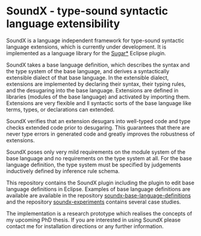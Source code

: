 # SoundX - type-sound syntactic language extensibility

SoundX is a language independent framework for type-sound syntactic language extensions, which is currently under development. It is implemented as a language library for the [Sugar*](https://www.sugarj.org/) Eclipse plugin.

SoundX takes a base language definition, which describes the syntax and the type system of the base language, and derives a syntactically extensible dialect of that base language. In the extensible dialect, extensions are implemented by declaring their syntax, their typing rules, and the desugaring into the base language. Extensions are defined in libraries (modules of the base language) and activated by importing them. Extensions are very flexible and ll syntactic sorts of the base language like terms, types, or declarations can extended.

SoundX verifies that an extension desugars into well-typed code and type checks extended code prior to desugaring. This guarantees that there are never type errors in generated code and greatly improves the robustness of extensions.

SoundX poses only very mild requirements on the module system of the base language and no requirements on the type system at all. For the base language definition, the type system must be specified by judgements inductively defined by inference rule schema.

This repository contains the SoundX plugin including the plugin to edit base language definitions in Eclipse. Examples of base language definitions are available are available in the repository [soundx-base-language-definitions](https://github.com/florenzen/soundx-base-language-definitions) and the repository [soundx-experiments](https://github.com/florenzen/soundx-experiments) contains several case studies.

The implementation is a research prototype which realises the concepts of my upcoming PhD thesis. If you are interested in using SoundX please contact me for installation directions or any further information.
